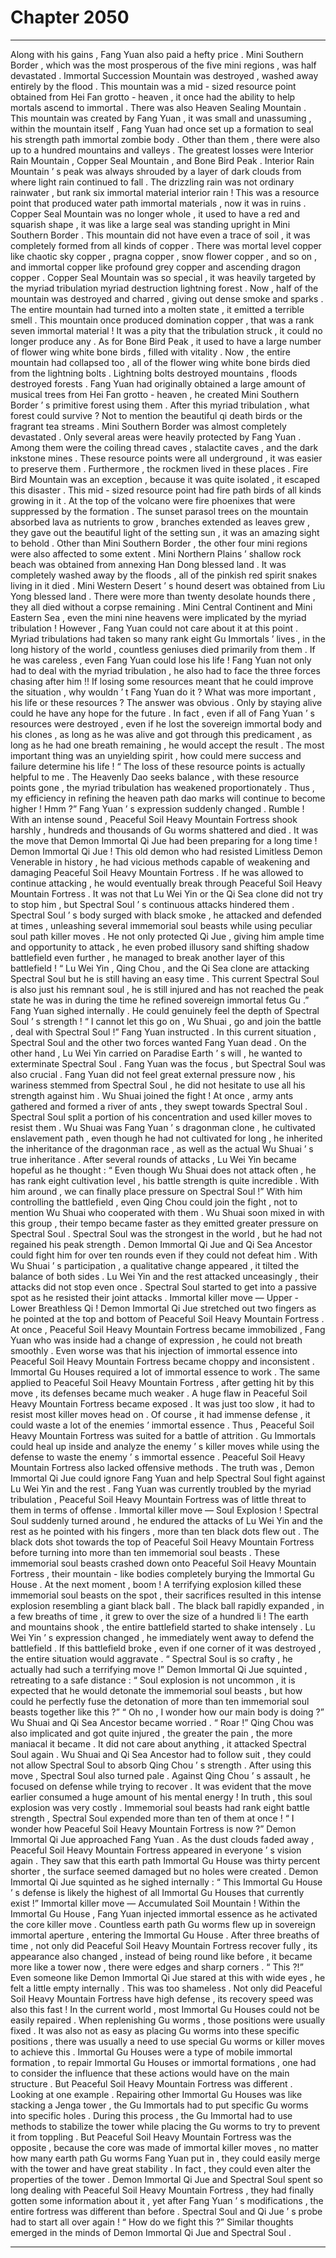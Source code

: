 
# Chapter 2050


---

Along with his gains , Fang Yuan also paid a hefty price .
Mini Southern Border , which was the most prosperous of the five mini regions , was half devastated .
Immortal Succession Mountain was destroyed , washed away entirely by the flood . This mountain was a mid - sized resource point obtained from Hei Fan grotto - heaven , it once had the ability to help mortals ascend to immortal .
There was also Heaven Sealing Mountain . This mountain was created by Fang Yuan , it was small and unassuming , within the mountain itself , Fang Yuan had once set up a formation to seal his strength path immortal zombie body .
Other than them , there were also up to a hundred mountains and valleys . The greatest losses were Interior Rain Mountain , Copper Seal Mountain , and Bone Bird Peak .
Interior Rain Mountain ’ s peak was always shrouded by a layer of dark clouds from where light rain continued to fall . The drizzling rain was not ordinary rainwater , but rank six immortal material interior rain ! This was a resource point that produced water path immortal materials , now it was in ruins .
Copper Seal Mountain was no longer whole , it used to have a red and squarish shape , it was like a large seal was standing upright in Mini Southern Border . This mountain did not have even a trace of soil , it was completely formed from all kinds of copper .
There was mortal level copper like chaotic sky copper , pragna copper , snow flower copper , and so on , and immortal copper like profound grey copper and ascending dragon copper .
Copper Seal Mountain was so special , it was heavily targeted by the myriad tribulation myriad destruction lightning forest . Now , half of the mountain was destroyed and charred , giving out dense smoke and sparks . The entire mountain had turned into a molten state , it emitted a terrible smell .
This mountain once produced domination copper , that was a rank seven immortal material ! It was a pity that the tribulation struck , it could no longer produce any .
As for Bone Bird Peak , it used to have a large number of flower wing white bone birds , filled with vitality . Now , the entire mountain had collapsed too , all of the flower wing white bone birds died from the lightning bolts .
Lightning bolts destroyed mountains , floods destroyed forests .
Fang Yuan had originally obtained a large amount of musical trees from Hei Fan grotto - heaven , he created Mini Southern Border ’ s primitive forest using them . After this myriad tribulation , what forest could survive ? Not to mention the beautiful qi death birds or the fragrant tea streams .
Mini Southern Border was almost completely devastated .
Only several areas were heavily protected by Fang Yuan .
Among them were the coiling thread caves , stalactite caves , and the dark inkstone mines . These resource points were all underground , it was easier to preserve them . Furthermore , the rockmen lived in these places .
Fire Bird Mountain was an exception , because it was quite isolated , it escaped this disaster .
This mid - sized resource point had fire path birds of all kinds growing in it . At the top of the volcano were fire phoenixes that were suppressed by the formation . The sunset parasol trees on the mountain absorbed lava as nutrients to grow , branches extended as leaves grew , they gave out the beautiful light of the setting sun , it was an amazing sight to behold .
Other than Mini Southern Border , the other four mini regions were also affected to some extent .
Mini Northern Plains ’ shallow rock beach was obtained from annexing Han Dong blessed land . It was completely washed away by the floods , all of the pinkish red spirit snakes living in it died .
Mini Western Desert ’ s hound desert was obtained from Liu Yong blessed land . There were more than twenty desolate hounds there , they all died without a corpse remaining .
Mini Central Continent and Mini Eastern Sea , even the mini nine heavens were implicated by the myriad tribulation !
However , Fang Yuan could not care about it at this point .
Myriad tribulations had taken so many rank eight Gu Immortals ’ lives , in the long history of the world , countless geniuses died primarily from them . If he was careless , even Fang Yuan could lose his life !
Fang Yuan not only had to deal with the myriad tribulation , he also had to face the three forces chasing after him !!
If losing some resources meant that he could improve the situation , why wouldn ’ t Fang Yuan do it ?
What was more important , his life or these resources ?
The answer was obvious .
Only by staying alive could he have any hope for the future .
In fact , even if all of Fang Yuan ’ s resources were destroyed , even if he lost the sovereign immortal body and his clones , as long as he was alive and got through this predicament , as long as he had one breath remaining , he would accept the result .
The most important thing was an unyielding spirit , how could mere success and failure determine his life !
“ The loss of these resource points is actually helpful to me . The Heavenly Dao seeks balance , with these resource points gone , the myriad tribulation has weakened proportionately . Thus , my efficiency in refining the heaven path dao marks will continue to become higher ! Hmm ?”
Fang Yuan ’ s expression suddenly changed .
Rumble !
With an intense sound , Peaceful Soil Heavy Mountain Fortress shook harshly , hundreds and thousands of Gu worms shattered and died .
It was the move that Demon Immortal Qi Jue had been preparing for a long time !
Demon Immortal Qi Jue !
This old demon who had resisted Limitless Demon Venerable in history , he had vicious methods capable of weakening and damaging Peaceful Soil Heavy Mountain Fortress . If he was allowed to continue attacking , he would eventually break through Peaceful Soil Heavy Mountain Fortress .
It was not that Lu Wei Yin or the Qi Sea clone did not try to stop him , but Spectral Soul ’ s continuous attacks hindered them .
Spectral Soul ’ s body surged with black smoke , he attacked and defended at times , unleashing several immemorial soul beasts while using peculiar soul path killer moves . He not only protected Qi Jue , giving him ample time and opportunity to attack , he even probed illusory sand shifting shadow battlefield even further , he managed to break another layer of this battlefield !
“ Lu Wei Yin , Qing Chou , and the Qi Sea clone are attacking Spectral Soul but he is still having an easy time . This current Spectral Soul is also just his remnant soul , he is still injured and has not reached the peak state he was in during the time he refined sovereign immortal fetus Gu .”
Fang Yuan sighed internally .
He could genuinely feel the depth of Spectral Soul ’ s strength !
“ I cannot let this go on , Wu Shuai , go and join the battle , deal with Spectral Soul !” Fang Yuan instructed .
In this current situation , Spectral Soul and the other two forces wanted Fang Yuan dead . On the other hand , Lu Wei Yin carried on Paradise Earth ’ s will , he wanted to exterminate Spectral Soul .
Fang Yuan was the focus , but Spectral Soul was also crucial .
Fang Yuan did not feel great external pressure now , his wariness stemmed from Spectral Soul , he did not hesitate to use all his strength against him .
Wu Shuai joined the fight !
At once , army ants gathered and formed a river of ants , they swept towards Spectral Soul .
Spectral Soul split a portion of his concentration and used killer moves to resist them .
Wu Shuai was Fang Yuan ’ s dragonman clone , he cultivated enslavement path , even though he had not cultivated for long , he inherited the inheritance of the dragonman race , as well as the actual Wu Shuai ’ s true inheritance .
After several rounds of attacks , Lu Wei Yin became hopeful as he thought : “ Even though Wu Shuai does not attack often , he has rank eight cultivation level , his battle strength is quite incredible . With him around , we can finally place pressure on Spectral Soul !”
With him controlling the battlefield , even Qing Chou could join the fight , not to mention Wu Shuai who cooperated with them .
Wu Shuai soon mixed in with this group , their tempo became faster as they emitted greater pressure on Spectral Soul .
Spectral Soul was the strongest in the world , but he had not regained his peak strength . Demon Immortal Qi Jue and Qi Sea Ancestor could fight him for over ten rounds even if they could not defeat him .
With Wu Shuai ’ s participation , a qualitative change appeared , it tilted the balance of both sides .
Lu Wei Yin and the rest attacked unceasingly , their attacks did not stop even once .
Spectral Soul started to get into a passive spot as he resisted their joint attacks .
Immortal killer move — Upper - Lower Breathless Qi !
Demon Immortal Qi Jue stretched out two fingers as he pointed at the top and bottom of Peaceful Soil Heavy Mountain Fortress .
At once , Peaceful Soil Heavy Mountain Fortress became immobilized , Fang Yuan who was inside had a change of expression , he could not breath smoothly . Even worse was that his injection of immortal essence into Peaceful Soil Heavy Mountain Fortress became choppy and inconsistent .
Immortal Gu Houses required a lot of immortal essence to work . The same applied to Peaceful Soil Heavy Mountain Fortress , after getting hit by this move , its defenses became much weaker .
A huge flaw in Peaceful Soil Heavy Mountain Fortress became exposed .
It was just too slow , it had to resist most killer moves head on . Of course , it had immense defense , it could waste a lot of the enemies ’ immortal essence .
Thus , Peaceful Soil Heavy Mountain Fortress was suited for a battle of attrition . Gu Immortals could heal up inside and analyze the enemy ’ s killer moves while using the defense to waste the enemy ’ s immortal essence .
Peaceful Soil Heavy Mountain Fortress also lacked offensive methods . The truth was , Demon Immortal Qi Jue could ignore Fang Yuan and help Spectral Soul fight against Lu Wei Yin and the rest . Fang Yuan was currently troubled by the myriad tribulation , Peaceful Soil Heavy Mountain Fortress was of little threat to them in terms of offense .
Immortal killer move — Soul Explosion !
Spectral Soul suddenly turned around , he endured the attacks of Lu Wei Yin and the rest as he pointed with his fingers , more than ten black dots flew out .
The black dots shot towards the top of Peaceful Soil Heavy Mountain Fortress before turning into more than ten immemorial soul beasts .
These immemorial soul beasts crashed down onto Peaceful Soil Heavy Mountain Fortress , their mountain - like bodies completely burying the Immortal Gu House .
At the next moment , boom !
A terrifying explosion killed these immemorial soul beasts on the spot , their sacrifices resulted in this intense explosion resembling a giant black ball .
The black ball rapidly expanded , in a few breaths of time , it grew to over the size of a hundred li !
The earth and mountains shook , the entire battlefield started to shake intensely .
Lu Wei Yin ’ s expression changed , he immediately went away to defend the battlefield . If this battlefield broke , even if one corner of it was destroyed , the entire situation would aggravate .
“ Spectral Soul is so crafty , he actually had such a terrifying move !” Demon Immortal Qi Jue squinted , retreating to a safe distance : “ Soul explosion is not uncommon , it is expected that he would detonate the immemorial soul beasts , but how could he perfectly fuse the detonation of more than ten immemorial soul beasts together like this ?”
“ Oh no , I wonder how our main body is doing ?” Wu Shuai and Qi Sea Ancestor became worried .
“ Roar !” Qing Chou was also implicated and got quite injured , the greater the pain , the more maniacal it became .
It did not care about anything , it attacked Spectral Soul again .
Wu Shuai and Qi Sea Ancestor had to follow suit , they could not allow Spectral Soul to absorb Qing Chou ’ s strength .
After using this move , Spectral Soul also turned pale . Against Qing Chou ’ s assault , he focused on defense while trying to recover . It was evident that the move earlier consumed a huge amount of his mental energy !
In truth , this soul explosion was very costly . Immemorial soul beasts had rank eight battle strength , Spectral Soul expended more than ten of them at once !
“ I wonder how Peaceful Soil Heavy Mountain Fortress is now ?” Demon Immortal Qi Jue approached Fang Yuan .
As the dust clouds faded away , Peaceful Soil Heavy Mountain Fortress appeared in everyone ’ s vision again .
They saw that this earth path Immortal Gu House was thirty percent shorter , the surface seemed damaged but no holes were created .
Demon Immortal Qi Jue squinted as he sighed internally : “ This Immortal Gu House ’ s defense is likely the highest of all Immortal Gu Houses that currently exist !”
Immortal killer move — Accumulated Soil Mountain !
Within the Immortal Gu House , Fang Yuan injected immortal essence as he activated the core killer move .
Countless earth path Gu worms flew up in sovereign immortal aperture , entering the Immortal Gu House . After three breaths of time , not only did Peaceful Soil Heavy Mountain Fortress recover fully , its appearance also changed , instead of being round like before , it became more like a tower now , there were edges and sharp corners .
“ This ?!” Even someone like Demon Immortal Qi Jue stared at this with wide eyes , he felt a little empty internally .
This was too shameless .
Not only did Peaceful Soil Heavy Mountain Fortress have high defense , its recovery speed was also this fast !
In the current world , most Immortal Gu Houses could not be easily repaired . When replenishing Gu worms , those positions were usually fixed . It was also not as easy as placing Gu worms into these specific positions , there was usually a need to use special Gu worms or killer moves to achieve this .
Immortal Gu Houses were a type of mobile immortal formation , to repair Immortal Gu Houses or immortal formations , one had to consider the influence that these actions would have on the main structure .
But Peaceful Soil Heavy Mountain Fortress was different .
Looking at one example .
Repairing other Immortal Gu Houses was like stacking a Jenga tower , the Gu Immortals had to put specific Gu worms into specific holes . During this process , the Gu Immortal had to use methods to stabilize the tower while placing the Gu worms to try to prevent it from toppling .
But Peaceful Soil Heavy Mountain Fortress was the opposite , because the core was made of immortal killer moves , no matter how many earth path Gu worms Fang Yuan put in , they could easily merge with the tower and have great stability . In fact , they could even alter the properties of the tower .
Demon Immortal Qi Jue and Spectral Soul spent so long dealing with Peaceful Soil Heavy Mountain Fortress , they had finally gotten some information about it , yet after Fang Yuan ’ s modifications , the entire fortress was different than before . Spectral Soul and Qi Jue ’ s probe had to start all over again !
“ How do we fight this ?” Similar thoughts emerged in the minds of Demon Immortal Qi Jue and Spectral Soul .

---

